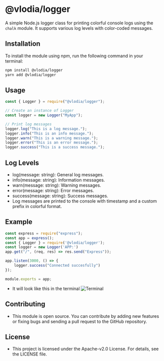 # @vlodia/logger

A simple Node.js logger class for printing colorful console logs using the `chalk` module. It supports various log levels with color-coded messages.

## Installation

To install the module using npm, run the following command in your terminal:

```bash
npm install @vlodia/logger
yarn add @vlodia/logger
```
## Usage
```javascript
const { Logger } = require("@vlodia/logger");

// Create an instance of Logger
const logger = new Logger("MyApp");

// Print log messages
logger.log("This is a log message.");
logger.info("This is an info message.");
logger.warn("This is a warning message.");
logger.error("This is an error message.");
logger.success("This is a success message.");
```
## Log Levels
* log(message: string): General log messages.
* info(message: string): Information messages.
* warn(message: string): Warning messages.
* error(message: string): Error messages.
* success(message: string): Success messages.
* Log messages are printed to the console with timestamp and a custom prefix in colorful format.

## Example
```javascript
const express = require("express");
const app = express();
const { Logger } = require('@vlodia/logger');
const logger = new Logger('APP:')
app.get("/", (req, res) => res.send("Express"));

app.listen(3000, () => {
    logger.success("Connected succesfully")
});

module.exports = app;
```
* It will look like this in the terminal
![Terminal](https://cdn.discordapp.com/attachments/1254740352515178557/1256532463031685150/image.png?ex=66811c8c&is=667fcb0c&hm=19cda13e119c2e30f39781d58baedfc3c1be4b1999a1aa740c0437891feb2d18&)

## Contributing
* This module is open source. You can contribute by adding new features or fixing bugs and sending a pull request to the GitHub repository.

## License
* This project is licensed under the Apache-v2.0 License. For details, see the LICENSE file.
